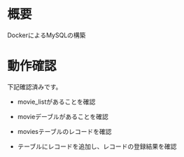 # 概要

DockerによるMySQLの構築

# 動作確認

下記確認済みです。

- movie_listがあることを確認
- movieデーブルがあることを確認

  
- moviesテーブルのレコードを確認

- テーブルにレコードを追加し、レコードの登録結果を確認
